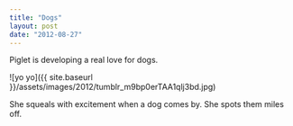 ```yaml
---
title: "Dogs"
layout: post
date: "2012-08-27"
---
```


Piglet is developing a real love for dogs.

![yo yo]({{ site.baseurl }}/assets/images/2012/tumblr_m9bp0erTAA1qlj3bd.jpg)

She squeals with excitement when a dog comes by. She spots them miles off.

